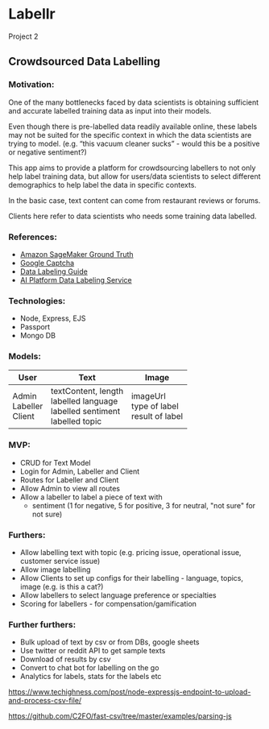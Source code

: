 # Labellr
Project 2

## Crowdsourced Data Labelling

### Motivation:
One of the many bottlenecks faced by data scientists is obtaining sufficient and accurate labelled training data as input into their models. 

Even though there is pre-labelled data readily available online, these labels may not be suited for the specific context in which the data scientists are trying to model. (e.g. “this vacuum cleaner sucks” - would this be a positive or negative sentiment?)

This app aims to provide a platform for crowdsourcing labellers to not only help label training data, but allow for users/data scientists to select different demographics to help label the data in specific contexts.

In the basic case, text content can come from restaurant reviews or forums. 

Clients here refer to data scientists who needs some training data labelled.

### References: 
- [Amazon SageMaker Ground Truth](https://aws.amazon.com/sagemaker/groundtruth/)
- [Google Captcha](https://aibusiness.com/document.asp?doc_id=760448&site=aibusiness)
- [Data Labeling Guide](https://www.cloudfactory.com/data-labeling-guide)
- [AI Platform Data Labeling Service](https://cloud.google.com/ai-platform/data-labeling/docs)

### Technologies:
- Node, Express, EJS
- Passport
- Mongo DB

### Models:
| User        | Text           | Image  |
| -------------|-------------|-----|
| Admin<br>Labeller<br>Client | textContent, length<br>labelled language<br>labelled sentiment<br>labelled topic | imageUrl<br>type of label<br>result of label |

### MVP:
- CRUD for Text Model
- Login for Admin, Labeller and Client
- Routes for Labeller and Client
- Allow Admin to view all routes 
- Allow a labeller to label a piece of text with 
    - sentiment (1 for negative, 5 for positive, 3 for neutral, "not sure" for not sure)

### Furthers:
- Allow labelling text with topic (e.g. pricing issue, operational issue, customer service issue)
- Allow image labelling
- Allow Clients to set up configs for their labelling - language, topics, image (e.g. is this a cat?)
- Allow labellers to select language preference or specialties
- Scoring for labellers - for compensation/gamification

### Further furthers:
- Bulk upload of text by csv or from DBs, google sheets
- Use twitter or reddit API to get sample texts
- Download of results by csv
- Convert to chat bot for labelling on the go
- Analytics for labels, stats for the labels etc
 
 https://www.techighness.com/post/node-expressjs-endpoint-to-upload-and-process-csv-file/

 https://github.com/C2FO/fast-csv/tree/master/examples/parsing-js